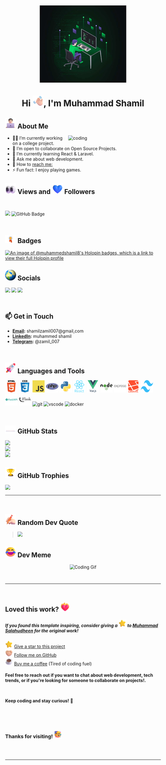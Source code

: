 <p align="center"><img src="./assets/webdeveloper.jpg" height="250"></p>
<h1 align="center">Hi <img src="./assets/Waving%20Hand%20Light%20Skin%20Tone.png" alt="Waving Hand Light Skin Tone" width="35" />, I'm Muhammad Shamil</h1>

## <img src="./assets/Man%20Technologist%20Light%20Skin%20Tone.png" width="35"/> About Me

<img alt="coding" align="right" width="300" src="./assets/coding.gif"/>

- 👨‍💻 I’m currently working on a college project.
- 🤝 I’m open to collaborate on Open Source Projects.
- 🌱 I’m currently learning React & Laravel.
- 💬 Ask me about web development.
- 📧 How to [reach me: ](mailto:shamilzamil007@gmail.com)
- ⚡ Fun fact: I enjoy playing games.

## <img src="./assets/Eyes.png" width="35"/> Views and <img src="./assets/Blue%20Heart.png" width="35"/> Followers
<br />
<p>
    <img src="https://komarev.com/ghpvc/?username=muhammedshamil8">
  <img src="https://img.shields.io/github/followers/muhammedshamil8?label=Followers&style=social" alt="GitHub Badge">
</p>

<br />

## <img src="./assets/badge.gif" width="35"/> Badges

[![An image of @muhammedshamil8's Holopin badges, which is a link to view their full Holopin profile](https://holopin.me/muhammedshamil8)](https://holopin.io/@muhammedshamil8)

## <img src="./assets/spinning-globe-animated.gif" width="35"/> Socials

<p >
  <a href="https://twitter.com/" target="_blank"><img src="https://img.icons8.com/fluent/48/000000/twitter.png"/></a>
  <a href="https://www.linkedin.com/in/muhammed-shamil-65878227a/" target="_blank"><img src="https://img.icons8.com/fluency/1x/linkedin.png"/></a>
  <a href="https://www.instagram.com/" target="_blank"><img src="https://img.icons8.com/fluent/48/000000/instagram-new.png"/></a>
</p>

<br>

## 📫 Get in Touch

- **[Email](mailto:shamilzamil007@gmail.com):** shamilzamil007@gmail,com
- **[LinkedIn](https://www.linkedin.com/in/muhammed-shamil-65878227a/):** muhammed shamil
- **[Telegram](https://t.me/zamil_007):** @zamil_007

<br>

## <img src="./assets/Rocket.png" width="35"/> Languages and Tools

<p > 
  <img src="https://raw.githubusercontent.com/devicons/devicon/master/icons/html5/html5-original-wordmark.svg" alt="html5" width="40" height="40"/>
  <img src="https://raw.githubusercontent.com/devicons/devicon/master/icons/css3/css3-original-wordmark.svg" alt="css3" width="40" height="40"/>
  <img src="https://raw.githubusercontent.com/devicons/devicon/master/icons/javascript/javascript-original.svg" alt="javascript" width="40" height="40"/>
  <img src="https://raw.githubusercontent.com/devicons/devicon/master/icons/php/php-original.svg" alt="php" width="40" height="40"/>
  <img src="https://raw.githubusercontent.com/devicons/devicon/master/icons/python/python-original.svg" alt="python" width="40" height="40"/>
  <img src="https://raw.githubusercontent.com/devicons/devicon/master/icons/react/react-original-wordmark.svg" alt="react" width="40" height="40"/>
  <img src="https://raw.githubusercontent.com/devicons/devicon/master/icons/vuejs/vuejs-original-wordmark.svg" alt="vuejs" width="40" height="40"/>
  <img src="https://raw.githubusercontent.com/devicons/devicon/master/icons/nodejs/nodejs-original-wordmark.svg" alt="nodejs" width="40" height="40"/>
  <img src="https://raw.githubusercontent.com/devicons/devicon/master/icons/express/express-original-wordmark.svg" alt="express" width="40" height="40"/>
  <img src="https://raw.githubusercontent.com/devicons/devicon/master/icons/laravel/laravel-plain-wordmark.svg" alt="laravel" width="40" height="40"/>
  <img src="./assets/Tailwind_CSS.png" alt="tailwindcss" width="40" height="40"/>
  <img src="https://raw.githubusercontent.com/devicons/devicon/master/icons/fastapi/fastapi-original-wordmark.svg" alt="fastapi" width="40" height="40"/>
  <img src="https://raw.githubusercontent.com/devicons/devicon/master/icons/flask/flask-original-wordmark.svg" alt="flask" width="40" height="40"/>
  <img src="https://www.vectorlogo.zone/logos/git-scm/git-scm-icon.svg" alt="git" width="40" height="40"/>
  <img src="https://img.icons8.com/color/48/000000/visual-studio-code-2019.png" alt="vscode" width="40" height="40"/>
  <img src="https://www.vectorlogo.zone/logos/docker/docker-icon.svg" alt="docker" width="40" height="40"/>
  <!-- Add more icons for your tools -->
</p>


<br>

## <img src="./assets/graph-animation.gif" width="35"/> GitHub Stats

<p >
  <img src="https://github-readme-stats-sigma-five.vercel.app/api?username=muhammedshamil8&theme=dark&hide_border=true&include_all_commits=false&count_private=true"><br/>
  <img src="https://github-readme-streak-stats.herokuapp.com/?user=muhammedshamil8&theme=dark&hide_border=true"><br/>
  <img src="https://github-readme-stats-sigma-five.vercel.app/api/top-langs/?username=muhammedshamil8&theme=dark&hide_border=true&include_all_commits=false&count_private=true&layout=compact">
</p>

## <img src="./assets/trophies.gif" width="35"/> GitHub Trophies

<p >
  <img src="https://github-profile-trophy.vercel.app/?username=muhammedshamil8&theme=dark_dimmed&no-frame=false&no-bg=true&margin-w=4">
</p>

---

<br>

## <img src="./assets/Writing%20Hand%20Light%20Skin%20Tone.png" width="35"/> Random Dev Quote

>![](https://quotes-github-readme.vercel.app/api?type=horizontal&theme=dark)

## <img src="./assets/Face%20with%20Tears%20of%20Joy.png" width="35"/>  Dev Meme

<p align="center"><img src="https://media.giphy.com/media/USV0ym3bVWQJJmNu3N/giphy.gif" alt="Coding Gif"/></p>

<br />

---

<br>

## Loved this work? <img src="./assets/Heart%20on%20Fire.png" width="30">

##### If you found this template inspiring, consider giving a <img src="assets/Star.png" width="25"/> to [Muhammad Salahudheen](https://github.com/MhdSalahu) for the original work!
  <img src="assets/Star.png" width="25"/> [Give a star to this project](https://github.com/muhammedshamil8/muhammedshamil8) <br/>
  <img src="assets/Folded%20Hands%20Light%20Skin%20Tone.png" width="25"/> [Follow me on GitHub](https://github.com/muhammedshamil8)<br/>
  <img src="assets/Hot%20Beverage.png" width="25"/> [Buy me a coffee](https://www.buymeacoffee.com/shamilzamil007) (Tired of coding fuel)

#### Feel free to reach out if you want to chat about web development, tech trends, or if you're looking for someone to collaborate on projects!.  

<br>

**Keep coding and stay curious!** 🚀

<br><br><br>

### Thanks for visiting! <img src="./assets/Partying%20Face.png" width="25">

<br><br>

---

